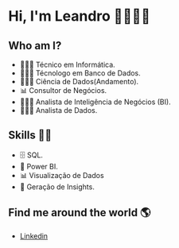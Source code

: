 # **Hi, I'm Leandro** 👨🏻‍💻👋 

## Who am I? 

* 🧑🏻‍🎓 Técnico em Informática.
* 🧑🏻‍🎓 Técnologo em Banco de Dados.
* 👨🏻‍💻 Ciência de Dados(Andamento).
* 📊 Consultor de Negócios.
* 👨🏻‍💻 Analista de Inteligência de Negócios (BI).
* 👨🏻‍💻 Analista de Dados.

## Skills 👩‍💻

* 🗄 SQL.
* 🧮 Power BI.
* 📊 Visualização de Dados
* 🧪 Geração de Insights.

## Find me around the world :earth_americas:

*  [Linkedin](https://www.linkedin.com/in/leandrobsluiz/)





